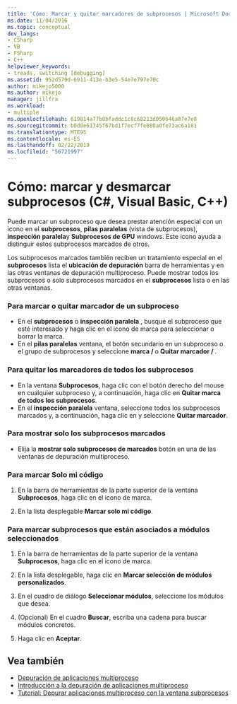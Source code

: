 ```yaml
---
title: 'Cómo: Marcar y quitar marcadores de subprocesos | Microsoft Docs'
ms.date: 11/04/2016
ms.topic: conceptual
dev_langs:
- CSharp
- VB
- FSharp
- C++
helpviewer_keywords:
- treads, switching [debugging]
ms.assetid: 952d579d-6911-413e-b3e5-54e7e797e70c
author: mikejo5000
ms.author: mikejo
manager: jillfra
ms.workload:
- multiple
ms.openlocfilehash: 619814a77b0bfaddc1c8c68213d050646a07e7e0
ms.sourcegitcommit: b0d8e61745f67bd1f7ecf7fe080a0fe73ac6a181
ms.translationtype: MTE95
ms.contentlocale: es-ES
ms.lasthandoff: 02/22/2019
ms.locfileid: "56721997"
---
```

# <a name="how-to-flag-and-unflag-threads-c-visual-basic-c"></a>Cómo: marcar y desmarcar subprocesos (C#, Visual Basic, C++)

Puede marcar un subproceso que desea prestar atención especial con un icono en el **subprocesos**, **pilas paralelas** (vista de subprocesos), **inspección paralela**y  **Subprocesos de GPU** windows. Este icono ayuda a distinguir estos subprocesos marcados de otros.

Los subprocesos marcados también reciben un tratamiento especial en el **subprocesos** lista el **ubicación de depuración** barra de herramientas y en las otras ventanas de depuración multiproceso. Puede mostrar todos los subprocesos o solo subprocesos marcados en el **subprocesos** lista o en las otras ventanas.

### <a name="to-flag-or-unflag-a-thread"></a>Para marcar o quitar marcador de un subproceso

- En el **subprocesos** o **inspección paralela** , busque el subproceso que esté interesado y haga clic en el icono de marca para seleccionar o borrar la marca.
- En el **pilas paralelas** ventana, el botón secundario en un subproceso o el grupo de subprocesos y seleccione **marca / <thread>**  o **Quitar marcador / <thread>** .

### <a name="to-unflag-all-threads"></a>Para quitar los marcadores de todos los subprocesos

-   En la ventana **Subprocesos**, haga clic con el botón derecho del mouse en cualquier subproceso y, a continuación, haga clic en **Quitar marca de todos los subprocesos**.
-   En el **inspección paralela** ventana, seleccione todos los subprocesos marcados y, a continuación, haga clic en y seleccione **Quitar marcador**.

### <a name="to-display-only-flagged-threads"></a>Para mostrar solo los subprocesos marcados

-   Elija la **mostrar solo subprocesos de marcados** botón en una de las ventanas de depuración multiproceso.

### <a name="to-flag-just-my-code"></a>Para marcar Solo mi código

1.  En la barra de herramientas de la parte superior de la ventana **Subprocesos**, haga clic en el icono de marca.

2.  En la lista desplegable **Marcar solo mi código**.

### <a name="to-flag-threads-that-are-associated-with-selected-modules"></a>Para marcar subprocesos que están asociados a módulos seleccionados

1.  En la barra de herramientas de la parte superior de la ventana **Subprocesos**, haga clic en el icono de marca.

2.  En la lista desplegable, haga clic en **Marcar selección de módulos personalizados**.

3.  En el cuadro de diálogo **Seleccionar módulos**, seleccione los módulos que desea.

4.  (Opcional) En el cuadro **Buscar**, escriba una cadena para buscar módulos concretos.

5.  Haga clic en **Aceptar**.

## <a name="see-also"></a>Vea también
- [Depuración de aplicaciones multiproceso](../debugger/debug-multithreaded-applications-in-visual-studio.md)
- [Introducción a la depuración de aplicaciones multiproceso](../debugger/get-started-debugging-multithreaded-apps.md)
- [Tutorial: Depurar aplicaciones multiproceso con la ventana subprocesos](../debugger/how-to-use-the-threads-window.md)
